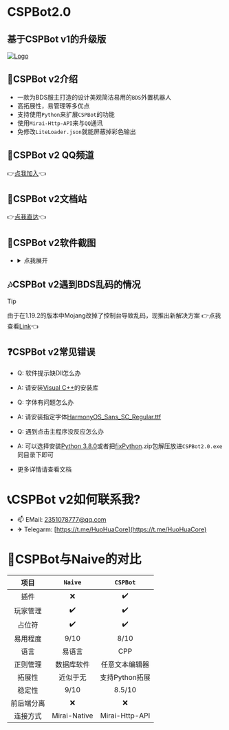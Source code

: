 # CSPBot2.0

## 基于CSPBot v1的升级版
[![Logo](https://img1.imgtp.com/2022/07/02/wrNETzqc.png)](https://img1.imgtp.com/2022/07/02/wrNETzqc.png)

## 👀CSPBot v2介绍
- 一款为BDS服主打造的设计美观简洁易用的`BDS`外置机器人
- 高拓展性，易管理等多优点
- 支持使用`Python`来扩展`CSPBot`的功能
- 使用`Mirai-Http-API`来与`QQ`通讯
- 免修改`LiteLoader.json`就能屏蔽掉彩色输出

## 🚦CSPBot v2 QQ频道
👉[点我加入](https://qun.qq.com/qqweb/qunpro/share?_wv=3&_wwv=128&appChannel=share&inviteCode=1W74pRo&businessType=9&from=246610&biz=ka)👈

## 📄CSPBot v2文档站
👉[点我直达](https://cspbot.top/)👈


## 🧩CSPBot v2软件截图
- <details>
    <summary>点我展开</summary>
    <span>主界面</span>
    <img src="https://img1.imgtp.com/2022/07/02/SrrYedYy.png">
    <span>玩家管理</span>
    <img src="https://img1.imgtp.com/2022/07/02/PXq41QmB.png">
    <span>正则管理</span>
    <img src="https://img1.imgtp.com/2022/07/02/ojHwsX9e.png">
    <span>插件管理</span>
    <img src="https://img1.imgtp.com/2022/07/02/a6XOfthp.png">
    <span>日志输出</span>
    <img src="https://img1.imgtp.com/2022/07/02/uxems0Zw.png">
  </details>
  

## 🎶CSPBot v2遇到BDS乱码的情况
> [!tip]
>
> 由于在1.19.2的版本中Mojang改掉了控制台导致乱码，现推出新解决方案
> 👉点我查看[Link](https://github.com/CSPBot-Devloper/CSPBot-Server-Helper)👈



## ❓CSPBot v2常见错误
- Q: 软件提示缺Dll怎么办
- A: 请安装[Visual C++](https://docs.microsoft.com/en-us/cpp/windows/latest-supported-vc-redist?view=msvc-170)的安装库

- Q: 字体有问题怎么办
- A: 请安装指定字体[HarmonyOS_Sans_SC_Regular.ttf](https://huohuas001.lanzouv.com/iFSlj078w1pe)

- Q: 遇到点击主程序没反应怎么办
- A: 可以选择安装[Python 3.8.0](https://www.python.org/ftp/python/3.8.0/python-3.8.0-amd64.exe)或者把[fixPython](https://huohuas001.lanzouv.com/imqT407a521g).zip包解压放进`CSPBot2.0.exe`同目录下即可

- 更多详情请查看文档

# 📞CSPBot v2如何联系我?
- 📫 EMail: 2351078777@qq.com
- ✈ Telegarm: [https://t.me/HuoHuaCore](https://t.me/HuoHuaCore)

# 📂CSPBot与Naive的对比
|  项目   | `Naive`  | `CSPBot`  |
|  :-:  | :-:  | :-:  |
| 插件  | ❌ | ✔️ |
| 玩家管理  | ✔️ | ✔️ |
| 占位符  | ✔️ | ✔️ |
| 易用程度  | 9/10 | 8/10 |
| 语言  | 易语言 | CPP |
| 正则管理  | 数据库软件 | 任意文本编辑器 |
| 拓展性  | 近似于无 | 支持Python拓展 |
| 稳定性  | 9/10 | 8.5/10 |
| 前后端分离  | ❌ | ❌ |
| 连接方式  | Mirai-Native | Mirai-Http-API |

